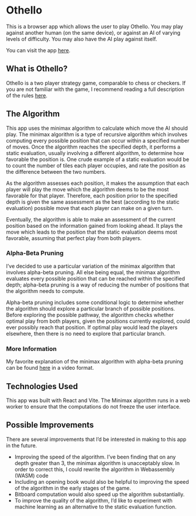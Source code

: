 # Othello

This is a browser app which allows the user to play Othello. You may play against another human (on the same device), or against an AI of varying levels of difficulty. You may also have the AI play against itself.

You can visit the app [here](https://ryangroch.github.io/othello-ai-v2/).

## What is Othello?

Othello is a two player strategy game, comparable to chess or checkers. If you are not familiar with the game, I recommend reading a full description of the rules [here](https://www.worldothello.org/about/about-othello/othello-rules/official-rules/english).

## The Algorithm

This app uses the minimax algorithm to calculate which move the AI should play. The minimax algorithm is a type of recursive algorithm which involves computing every possible position that can occur within a specified number of moves. Once the algorithm reaches the specified depth, it performs a static evaluation, usually involving a different algorithm, to determine how favorable the position is. One crude example of a static evaluation would be to count the number of tiles each player occupies, and rate the position as the difference between the two numbers.

As the algorithm assesses each position, it makes the assumption that each player will play the move which the algorithm deems to be the most favorable for that player. Therefore, each position prior to the specified depth is given the same assessment as the best (according to the static evaluation) possible move that each player can make on a given turn.

Eventually, the algorithm is able to make an assessment of the current position based on the information gained from looking ahead. It plays the move which leads to the position that the static evaluation deems most favorable, assuming that perfect play from both players.

### Alpha-Beta Pruning

I’ve decided to use a particular variation of the minimax algorithm that involves alpha-beta pruning. All else being equal, the minimax algorithm evaluates every possible position that can be reached within the specified depth; alpha-beta pruning is a way of reducing the number of positions that the algorithm needs to compute.

Alpha-beta pruning includes some conditional logic to determine whether the algorithm should explore a particular branch of possible positions. Before exploring the possible pathway, the algorithm checks whether optimal play from both players, given the positions currently explored, could ever possibly reach that position. If optimal play would lead the players elsewhere, then there is no need to explore that particular branch.

### More Information

My favorite explanation of the minimax algorithm with alpha-beta pruning can be found [here](https://www.youtube.com/watch?v=l-hh51ncgDI&t=591s) in a video format.

## Technologies Used

This app was built with React and Vite. The Minimax algorithm runs in a web worker to ensure that the computations do not freeze the user interface.

## Possible Improvements

There are several improvements that I’d be interested in making to this app in the future.

- Improving the speed of the algorithm. I’ve been finding that on any depth greater than 3, the minimax algorithm is unacceptably slow. In order to correct this, I could rewrite the algorithm in Webassembly (WASM) code
- Including an opening book would also be helpful to improving the speed of the algorithm in the early stages of the game.
- Bitboard computation would also speed up the algorithm substantially.
- To improve the quality of the algorithm, I’d like to experiment with machine learning as an alternative to the static evaluation function.
